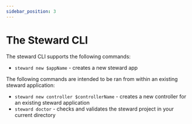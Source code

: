 ```yaml
---
sidebar_position: 3
---
```


# The Steward CLI
The steward CLI supports the following commands:

- `steward new $appName` - creates a new steward app

The following commands are intended to be ran from within an existing steward application:

- `steward new controller $controllerName` - creates a new controller for an existing steward application
- `steward doctor` - checks and validates the steward project in your current directory